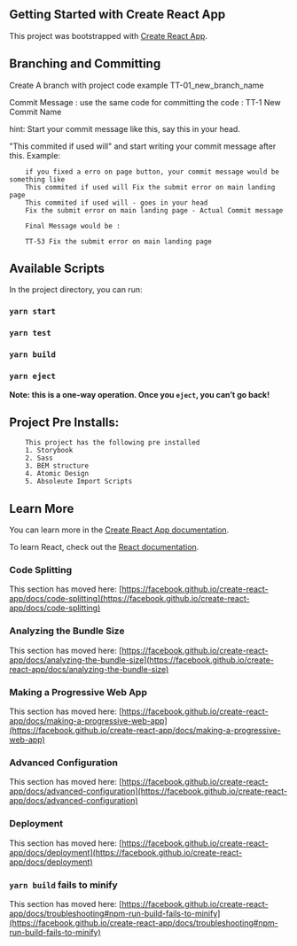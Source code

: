## Getting Started with Create React App

This project was bootstrapped with [Create React App](https://github.com/facebook/create-react-app).

## Branching and Committing

Create A branch with project code example TT-01_new_branch_name

Commit Message : use the same code for committing the code : TT-1 New Commit Name

hint: Start your commit message like this, say this in your head.

"This commited if used will" and start writing your commit message after this.
Example:

        if you fixed a erro on page button, your commit message would be something like
        This commited if used will Fix the submit error on main landing page
        This commited if used will - goes in your head
        Fix the submit error on main landing page - Actual Commit message

        Final Message would be :

        TT-53 Fix the submit error on main landing page

## Available Scripts

In the project directory, you can run:

### `yarn start`

### `yarn test`

### `yarn build`

### `yarn eject`

**Note: this is a one-way operation. Once you `eject`, you can’t go back!**

## Project Pre Installs:

        This project has the following pre installed
        1. Storybook
        2. Sass
        3. BEM structure
        4. Atomic Design
        5. Absoleute Import Scripts

## Learn More

You can learn more in the [Create React App documentation](https://facebook.github.io/create-react-app/docs/getting-started).

To learn React, check out the [React documentation](https://reactjs.org/).

### Code Splitting

This section has moved here: [https://facebook.github.io/create-react-app/docs/code-splitting](https://facebook.github.io/create-react-app/docs/code-splitting)

### Analyzing the Bundle Size

This section has moved here: [https://facebook.github.io/create-react-app/docs/analyzing-the-bundle-size](https://facebook.github.io/create-react-app/docs/analyzing-the-bundle-size)

### Making a Progressive Web App

This section has moved here: [https://facebook.github.io/create-react-app/docs/making-a-progressive-web-app](https://facebook.github.io/create-react-app/docs/making-a-progressive-web-app)

### Advanced Configuration

This section has moved here: [https://facebook.github.io/create-react-app/docs/advanced-configuration](https://facebook.github.io/create-react-app/docs/advanced-configuration)

### Deployment

This section has moved here: [https://facebook.github.io/create-react-app/docs/deployment](https://facebook.github.io/create-react-app/docs/deployment)

### `yarn build` fails to minify

This section has moved here: [https://facebook.github.io/create-react-app/docs/troubleshooting#npm-run-build-fails-to-minify](https://facebook.github.io/create-react-app/docs/troubleshooting#npm-run-build-fails-to-minify)
